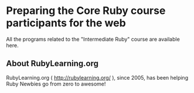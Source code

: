 Preparing the Core Ruby course participants for the web
=======================================================

All the programs related to the "Intermediate Ruby" course are available here.


About RubyLearning.org
----------------------

RubyLearning.org ( http://rubylearning.org/ ), since 2005, has been helping Ruby Newbies go from zero to awesome!
